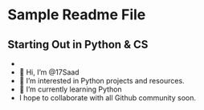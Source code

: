 # Sample Readme File
## Starting Out in Python & CS
- 
- 👋 Hi, I’m @17Saad
- 👀 I’m interested in Python projects and resources.
- 🌱 I’m currently learning Python
-    I hope to collaborate with all Github community soon.

<!---
17Saad/17Saad is a ✨ special ✨ repository because its `README.md` (this file) appears on your GitHub profile.
You can click the Preview link to take a look at your changes.
--->
